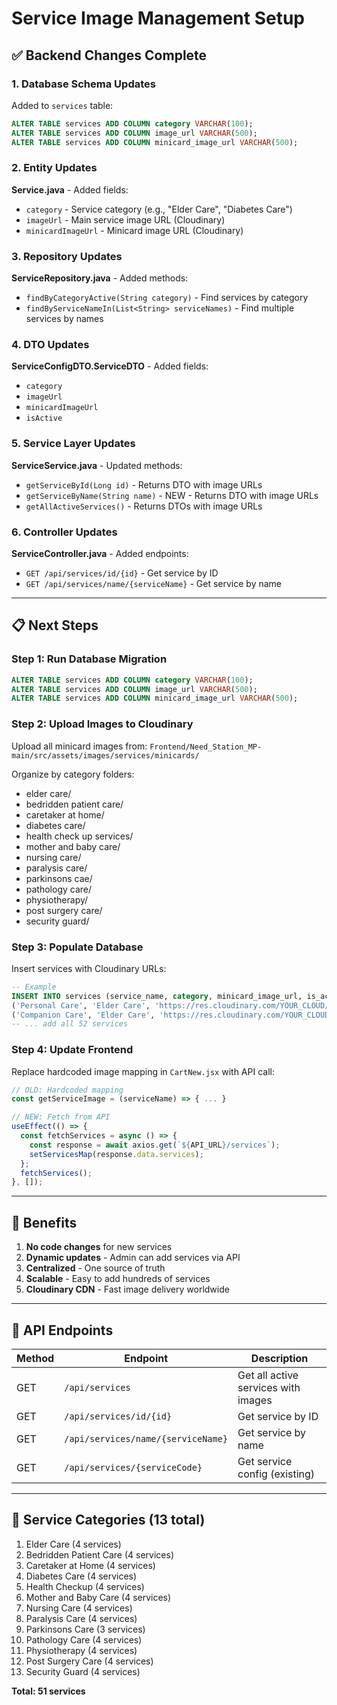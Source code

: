 # Service Image Management Setup

## ✅ Backend Changes Complete

### 1. Database Schema Updates

Added to `services` table:
```sql
ALTER TABLE services ADD COLUMN category VARCHAR(100);
ALTER TABLE services ADD COLUMN image_url VARCHAR(500);
ALTER TABLE services ADD COLUMN minicard_image_url VARCHAR(500);
```

### 2. Entity Updates

**Service.java** - Added fields:
- `category` - Service category (e.g., "Elder Care", "Diabetes Care")
- `imageUrl` - Main service image URL (Cloudinary)
- `minicardImageUrl` - Minicard image URL (Cloudinary)

### 3. Repository Updates

**ServiceRepository.java** - Added methods:
- `findByCategoryActive(String category)` - Find services by category
- `findByServiceNameIn(List<String> serviceNames)` - Find multiple services by names

### 4. DTO Updates

**ServiceConfigDTO.ServiceDTO** - Added fields:
- `category`
- `imageUrl`
- `minicardImageUrl`
- `isActive`

### 5. Service Layer Updates

**ServiceService.java** - Updated methods:
- `getServiceById(Long id)` - Returns DTO with image URLs
- `getServiceByName(String name)` - NEW - Returns DTO with image URLs
- `getAllActiveServices()` - Returns DTOs with image URLs

### 6. Controller Updates

**ServiceController.java** - Added endpoints:
- `GET /api/services/id/{id}` - Get service by ID
- `GET /api/services/name/{serviceName}` - Get service by name

---

## 📋 Next Steps

### Step 1: Run Database Migration
```sql
ALTER TABLE services ADD COLUMN category VARCHAR(100);
ALTER TABLE services ADD COLUMN image_url VARCHAR(500);
ALTER TABLE services ADD COLUMN minicard_image_url VARCHAR(500);
```

### Step 2: Upload Images to Cloudinary
Upload all minicard images from:
`Frontend/Need_Station_MP-main/src/assets/images/services/minicards/`

Organize by category folders:
- elder care/
- bedridden patient care/
- caretaker at home/
- diabetes care/
- health check up services/
- mother and baby care/
- nursing care/
- paralysis care/
- parkinsons cae/
- pathology care/
- physiotherapy/
- post surgery care/
- security guard/

### Step 3: Populate Database
Insert services with Cloudinary URLs:

```sql
-- Example
INSERT INTO services (service_name, category, minicard_image_url, is_active) VALUES
('Personal Care', 'Elder Care', 'https://res.cloudinary.com/YOUR_CLOUD/image/upload/v1/needstation/minicards/elder_care/ec2_personal.jpg', true),
('Companion Care', 'Elder Care', 'https://res.cloudinary.com/YOUR_CLOUD/image/upload/v1/needstation/minicards/elder_care/ec1_companion.jpg', true),
-- ... add all 52 services
```

### Step 4: Update Frontend
Replace hardcoded image mapping in `CartNew.jsx` with API call:

```javascript
// OLD: Hardcoded mapping
const getServiceImage = (serviceName) => { ... }

// NEW: Fetch from API
useEffect(() => {
  const fetchServices = async () => {
    const response = await axios.get(`${API_URL}/services`);
    setServicesMap(response.data.services);
  };
  fetchServices();
}, []);
```

---

## 🎯 Benefits

1. **No code changes** for new services
2. **Dynamic updates** - Admin can add services via API
3. **Centralized** - One source of truth
4. **Scalable** - Easy to add hundreds of services
5. **Cloudinary CDN** - Fast image delivery worldwide

---

## 🔗 API Endpoints

| Method | Endpoint | Description |
|--------|----------|-------------|
| GET | `/api/services` | Get all active services with images |
| GET | `/api/services/id/{id}` | Get service by ID |
| GET | `/api/services/name/{serviceName}` | Get service by name |
| GET | `/api/services/{serviceCode}` | Get service config (existing) |

---

## 📝 Service Categories (13 total)

1. Elder Care (4 services)
2. Bedridden Patient Care (4 services)
3. Caretaker at Home (4 services)
4. Diabetes Care (4 services)
5. Health Checkup (4 services)
6. Mother and Baby Care (4 services)
7. Nursing Care (4 services)
8. Paralysis Care (4 services)
9. Parkinsons Care (3 services)
10. Pathology Care (4 services)
11. Physiotherapy (4 services)
12. Post Surgery Care (4 services)
13. Security Guard (4 services)

**Total: 51 services**
